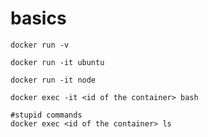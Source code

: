 # basics
```cli
docker run -v

docker run -it ubuntu

docker run -it node
```

```
docker exec -it <id of the container> bash

#stupid commands
docker exec <id of the container> ls
```